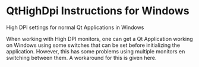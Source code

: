 # QtHighDpi Instructions for Windows
High DPI settings for normal Qt Applications in Windows

When working with High DPI monitors, one can get a Qt Application working on Windows using some switches that can be set before initializing the application. However, this has some problems using multiple monitors en switching between them. A workaround for this is given here.


